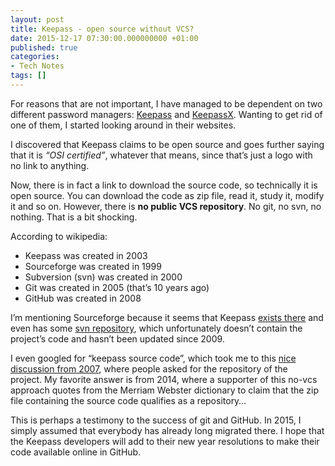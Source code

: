 ```yaml
---
layout: post
title: Keepass - open source without VCS?
date: 2015-12-17 07:30:00.000000000 +01:00
published: true
categories:
- Tech Notes
tags: []
---
```


For reasons that are not important, I have managed to be dependent on two different password managers: <a href="http://keepass.info/">Keepass</a> and <a href="https://www.keepassx.org/">KeepassX</a>. Wanting to get rid of one of them, I started looking around in their websites.<!--more-->

I discovered that Keepass claims to be open source and goes further saying that it is <em>“OSI certified”</em>, whatever that means, since that’s just a logo with no link to anything.

Now, there is in fact a link to download the source code, so technically it is open source. You can download the code as zip file, read it, study it, modify it and so on. However, there is <strong>no public VCS repository</strong>. No git, no svn, no nothing. That is a bit shocking.

According to wikipedia:
<ul>
<li>Keepass was created in 2003</li>
<li>Sourceforge was created in 1999</li>
<li>Subversion (svn) was created in 2000</li>
<li>Git was created in 2005 (that’s 10 years ago)</li>
<li>GitHub was created in 2008</li>
</ul>

I’m mentioning Sourceforge because it seems that Keepass <a href="https://sourceforge.net/projects/keepass/">exists there</a> and even has some <a href="https://sourceforge.net/p/keepass/code/HEAD/tree/">svn repository</a>, which unfortunately doesn’t contain the project’s code and hasn’t been updated since 2009.

I even googled for “keepass source code”, which took me to this <a href="https://sourceforge.net/p/keepass/discussion/329220/thread/b0bb5457/">nice discussion from 2007</a>, where people asked for the repository of the project. My favorite answer is from 2014, where a supporter of this no-vcs approach quotes from the Merriam Webster dictionary to claim that the zip file containing the source code qualifies as a repository…

This is perhaps a testimony to the success of git and GitHub. In 2015, I simply assumed that everybody has already long migrated there. I hope that the Keepass developers will add to their new year resolutions to make their code available online in GitHub.
